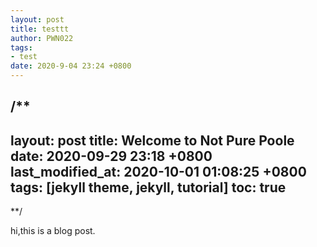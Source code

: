 ```yaml
---
layout: post
title: testtt
author: PWN022
tags:
- test
date: 2020-9-04 23:24 +0800
---
```

/**
---
layout: post
title: Welcome to Not Pure Poole
date: 2020-09-29 23:18 +0800
last_modified_at: 2020-10-01 01:08:25 +0800
tags: [jekyll theme, jekyll, tutorial]
toc:  true
---
**/

hi,this is a blog post.
